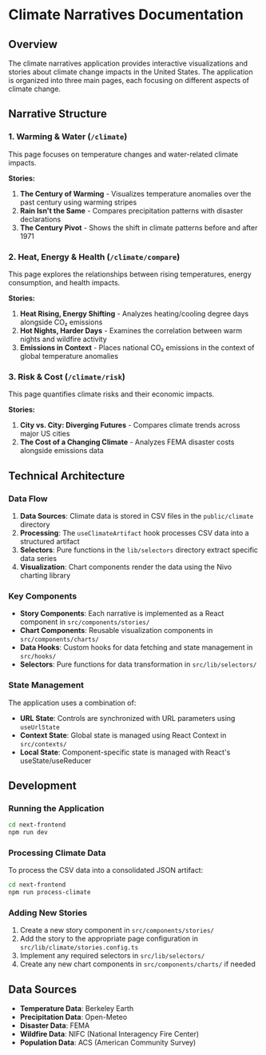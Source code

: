 # Climate Narratives Documentation

## Overview

The climate narratives application provides interactive visualizations and stories about climate change impacts in the United States. The application is organized into three main pages, each focusing on different aspects of climate change.

## Narrative Structure

### 1. Warming & Water (`/climate`)

This page focuses on temperature changes and water-related climate impacts.

**Stories:**
1. **The Century of Warming** - Visualizes temperature anomalies over the past century using warming stripes
2. **Rain Isn't the Same** - Compares precipitation patterns with disaster declarations
3. **The Century Pivot** - Shows the shift in climate patterns before and after 1971

### 2. Heat, Energy & Health (`/climate/compare`)

This page explores the relationships between rising temperatures, energy consumption, and health impacts.

**Stories:**
1. **Heat Rising, Energy Shifting** - Analyzes heating/cooling degree days alongside CO₂ emissions
2. **Hot Nights, Harder Days** - Examines the correlation between warm nights and wildfire activity
3. **Emissions in Context** - Places national CO₂ emissions in the context of global temperature anomalies

### 3. Risk & Cost (`/climate/risk`)

This page quantifies climate risks and their economic impacts.

**Stories:**
1. **City vs. City: Diverging Futures** - Compares climate trends across major US cities
2. **The Cost of a Changing Climate** - Analyzes FEMA disaster costs alongside emissions data

## Technical Architecture

### Data Flow

1. **Data Sources**: Climate data is stored in CSV files in the `public/climate` directory
2. **Processing**: The `useClimateArtifact` hook processes CSV data into a structured artifact
3. **Selectors**: Pure functions in the `lib/selectors` directory extract specific data series
4. **Visualization**: Chart components render the data using the Nivo charting library

### Key Components

- **Story Components**: Each narrative is implemented as a React component in `src/components/stories/`
- **Chart Components**: Reusable visualization components in `src/components/charts/`
- **Data Hooks**: Custom hooks for data fetching and state management in `src/hooks/`
- **Selectors**: Pure functions for data transformation in `src/lib/selectors/`

### State Management

The application uses a combination of:
- **URL State**: Controls are synchronized with URL parameters using `useUrlState`
- **Context State**: Global state is managed using React Context in `src/contexts/`
- **Local State**: Component-specific state is managed with React's useState/useReducer

## Development

### Running the Application

```bash
cd next-frontend
npm run dev
```

### Processing Climate Data

To process the CSV data into a consolidated JSON artifact:

```bash
cd next-frontend
npm run process-climate
```

### Adding New Stories

1. Create a new story component in `src/components/stories/`
2. Add the story to the appropriate page configuration in `src/lib/climate/stories.config.ts`
3. Implement any required selectors in `src/lib/selectors/`
4. Create any new chart components in `src/components/charts/` if needed

## Data Sources

- **Temperature Data**: Berkeley Earth
- **Precipitation Data**: Open-Meteo
- **Disaster Data**: FEMA
- **Wildfire Data**: NIFC (National Interagency Fire Center)
- **Population Data**: ACS (American Community Survey)
